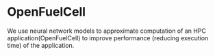 # OpenFuelCell
We use neural network models to approximate computation of an HPC application(OpenFuelCell) to improve performance (reducing execution time) of the application.
